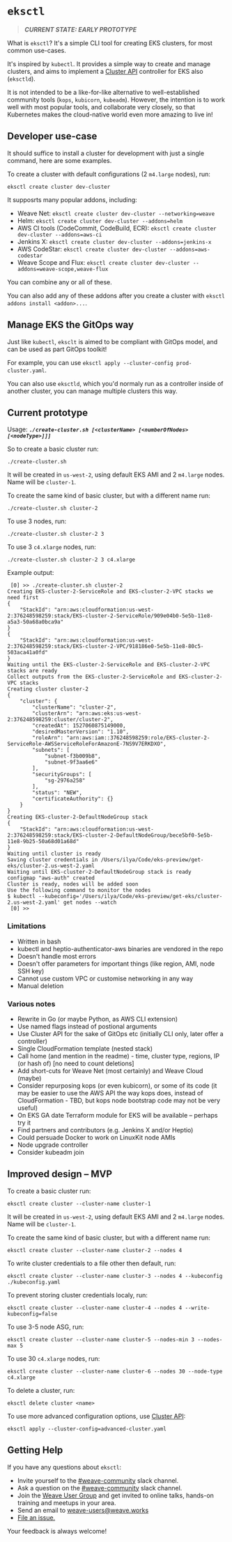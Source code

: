 # `eksctl`

> ***CURRENT STATE: EARLY PROTOTYPE***

What is `eksctl`? It's a simple CLI tool for creating EKS clusters, for most common use-cases.

It's inspired by `kubectl`. It provides a simple way to create and manage clusters, and aims to implement a [Cluster API](https://github.com/kubernetes-sigs/cluster-api) controller for EKS also (`eksctld`).

It is not intended to be a like-for-like alternative to well-established community tools (`kops`, `kubicorn`, `kubeadm`).
However, the intention is to work well with most popular tools, and collaborate very closely, so that Kubernetes makes the
cloud-native world even more amazing to live in!

## Developer use-case

It should suffice to install a cluster for development with just a single command, here are some examples.

To create a cluster with default configurations (2 `m4.large` nodes), run:
```
eksctl create cluster dev-cluster
```

It supposrts many popular addons, including:

* Weave Net: `eksctl create cluster dev-cluster --networking=weave`
* Helm: `eksctl create cluster dev-cluster --addons=helm`
* AWS CI tools (CodeCommit, CodeBuild, ECR): `eksctl create cluster dev-cluster --addons=aws-ci`
* Jenkins X: `eksctl create cluster dev-cluster --addons=jenkins-x`
* AWS CodeStar: `eksctl create cluster dev-cluster --addons=aws-codestar`
* Weave Scope and Flux: `eksctl create cluster dev-cluster --addons=weave-scope,weave-flux`

You can combine any or all of these.

You can also add any of these addons after you create a cluster with `eksctl addons install <addon>...`.

## Manage EKS the GitOps way

Just like `kubectl`, `eksclt` is aimed to be compliant with GitOps model, and can be used as part GitOps toolkit!

For example, you can use `eksctl apply --cluster-config prod-cluster.yaml`.

You can also use `eksctld`, which you'd normaly run as a controller inside of another
cluster, you can manage multiple clusters this way.

## Current prototype

Usage: ***`./create-cluster.sh [<clusterName> [<numberOfNodes> [<nodeType>]]]`***

So to create a basic cluster run:

```
./create-cluster.sh
```

It will be created in `us-west-2`, using default EKS AMI and 2 `m4.large` nodes. Name will be `cluster-1`.

To create the same kind of basic cluster, but with a different name run:

```
./create-cluster.sh cluster-2
```

To use 3 nodes, run:

```
./create-cluster.sh cluster-2 3
```

To use 3 `c4.xlarge` nodes, run:

```
./create-cluster.sh cluster-2 3 c4.xlarge
```

Example output:

```console
 [0] >> ./create-cluster.sh cluster-2
Creating EKS-cluster-2-ServiceRole and EKS-cluster-2-VPC stacks we need first
{
    "StackId": "arn:aws:cloudformation:us-west-2:376248598259:stack/EKS-cluster-2-ServiceRole/909e04b0-5e5b-11e8-a5a3-50a68a0bca9a"
}
{
    "StackId": "arn:aws:cloudformation:us-west-2:376248598259:stack/EKS-cluster-2-VPC/918186e0-5e5b-11e8-80c5-503aca41a0fd"
}
Waiting until the EKS-cluster-2-ServiceRole and EKS-cluster-2-VPC stacks are ready
Collect outputs from the EKS-cluster-2-ServiceRole and EKS-cluster-2-VPC stacks
Creating cluster cluster-2
{
    "cluster": {
        "clusterName": "cluster-2",
        "clusterArn": "arn:aws:eks:us-west-2:376248598259:cluster/cluster-2",
        "createdAt": 1527060875149000,
        "desiredMasterVersion": "1.10",
        "roleArn": "arn:aws:iam::376248598259:role/EKS-cluster-2-ServiceRole-AWSServiceRoleForAmazonE-7NS9V7ERKDXO",
        "subnets": [
            "subnet-f3b009b8",
            "subnet-9f3aa6e6"
        ],
        "securityGroups": [
            "sg-2976a258"
        ],
        "status": "NEW",
        "certificateAuthority": {}
    }
}
Creating EKS-cluster-2-DefaultNodeGroup stack
{
    "StackId": "arn:aws:cloudformation:us-west-2:376248598259:stack/EKS-cluster-2-DefaultNodeGroup/bece5bf0-5e5b-11e8-9b25-50a68d01a68d"
}
Waiting until cluster is ready
Saving cluster credentials in /Users/ilya/Code/eks-preview/get-eks/cluster-2.us-west-2.yaml
Waiting until EKS-cluster-2-DefaultNodeGroup stack is ready
configmap "aws-auth" created
Cluster is ready, nodes will be added soon
Use the following command to monitor the nodes
$ kubectl --kubeconfig='/Users/ilya/Code/eks-preview/get-eks/cluster-2.us-west-2.yaml' get nodes --watch
 [0] >>
```

### Limitations

- Written in bash
- kubectl and heptio-authenticator-aws binaries are vendored in the repo
- Doesn't handle most errors
- Doesn't offer parameters for important things (like region, AMI, node SSH key)
- Cannot use custom VPC or customise networking in any way
- Manual deletion

### Various notes

- Rewrite in Go (or maybe Python, as AWS CLI extension)
- Use named flags instead of postional arguments
- Use Cluster API for the sake of GitOps etc (initially CLI only, later offer a controller)
- Single CloudFormation template (nested stack)
- Call home (and mention in the readme) - time, cluster type, regions, IP (or hash of) [no need to count deletions]
- Add short-cuts for Weave Net (most certainly) and Weave Cloud (maybe)
- Consider repurposing kops (or even kubicorn), or some of its code (it may be easier to use the AWS API the way kops does, instead of CloudFormation - TBD, but kops node bootstrap code may not be very useful)
- On EKS GA date Terraform module for EKS will be available – perhaps try it
- Find partners and contributors (e.g. Jenkins X and/or Heptio)
- Could persuade Docker to work on LinuxKit node AMIs
- Node upgrade controller
- Consider kubeadm join

## Improved design – MVP

To create a basic cluster run:
```
eksctl create cluster --cluster-name cluster-1
```
It will be created in `us-west-2`, using default EKS AMI and 2 `m4.large` nodes. Name will be `cluster-1`.

To create the same kind of basic cluster, but with a different name run:
```
eksctl create cluster --cluster-name cluster-2 --nodes 4
```

To write cluster credentials to a file other then default, run:
```
eksctl create cluster --cluster-name cluster-3 --nodes 4 --kubeconfig ./kubeconfig.yaml
```

To prevent storing cluster credentials localy, run:
```
eksctl create cluster --cluster-name cluster-4 --nodes 4 --write-kubeconfig=false
```

To use 3-5 node ASG, run:
```
eksctl create cluster --cluster-name cluster-5 --nodes-min 3 --nodes-max 5
```

To use 30 `c4.xlarge` nodes, run:
```
eksctl create cluster --cluster-name cluster-6 --nodes 30 --node-type c4.xlarge
```

To delete a cluster, run:
```
eksctl delete cluster <name>
```

To use more advanced configuration options, use [Cluster API](https://github.com/kubernetes-sigs/cluster-api):
```
eksctl apply --cluster-config=advanced-cluster.yaml
```

## <a name="help"></a>Getting Help

If you have any questions about `eksctl`:

- Invite yourself to the <a href="https://weaveworks.github.io/community-slack/" target="_blank">#weave-community</a> slack channel.
- Ask a question on the [#weave-community](https://weave-community.slack.com/messages/general/) slack channel.
- Join the [Weave User Group](https://www.meetup.com/pro/Weave/) and get invited to online talks, hands-on training and meetups in your area.
- Send an email to [weave-users@weave.works](mailto:weave-users@weave.works)
- [File an issue.](https://github.com/weaveworks/eksctl/issues/new)

Your feedback is always welcome!
